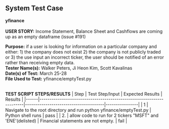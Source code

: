 ## System Test Case
**yfinance**<br><br>
**USER STORY:** Income Statement, Balance Sheet and Cashflows are coming up as an empty dataframe (issue #191)

**Purpose:** if a user is looking for information on a particular company and either: 1) the company does not exist 2) the company is not publicly traded or 3) the use input an incorrect ticker,
 the user should be notified of an error rather than receiving empty data.<br>
**Tester Name(s):** Walker Peters, Ji Heon Kim, Scott Kavalinas<br>
**Date(s) of Test:** March 25-28<br>
**File Used to Test:** yfinance/emptyTest.py<br><br>

**TEST SCRIPT STEPS/RESULTS**
| Step | Test Step/Input                                                      | Expected Results                      | Results        |
|------|----------------------------------------------------------------------|---------------------------------------|----------------|
| 1    | Navigate to the root directory and run python yfinance/emptyTest.py  | Python shell runs                     | pass           |
| 2.   | allow code to run for 2 tickers "MSFT" and 'ENE'(delisted)           | Financial statements are not empty.   | fail           |
